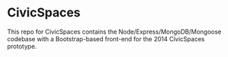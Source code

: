 CivicSpaces
===========

This repo for CivicSpaces contains the Node/Express/MongoDB/Mongoose codebase with a Bootstrap-based front-end for the 2014 CivicSpaces prototype.
